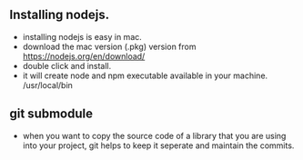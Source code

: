 ## Installing nodejs.

* installing nodejs is easy in mac.
* download the mac version (.pkg) version from https://nodejs.org/en/download/
* double click and install.
* it will create node and npm executable available in your machine.
/usr/local/bin

## git submodule
* when you want to copy the source code of a library that you are using into your project, git helps to keep it seperate and maintain the commits.

